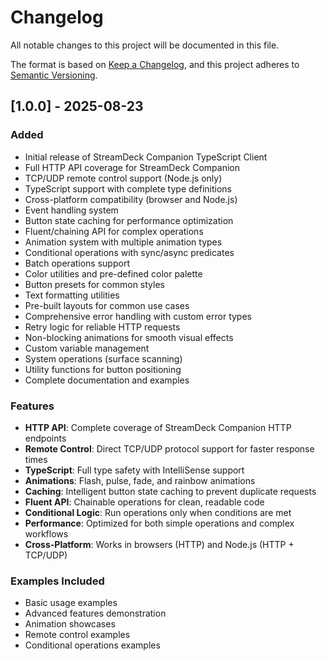 # Changelog

All notable changes to this project will be documented in this file.

The format is based on [Keep a Changelog](https://keepachangelog.com/en/1.0.0/),
and this project adheres to [Semantic Versioning](https://semver.org/spec/v2.0.0.html).

## [1.0.0] - 2025-08-23

### Added
- Initial release of StreamDeck Companion TypeScript Client
- Full HTTP API coverage for StreamDeck Companion
- TCP/UDP remote control support (Node.js only)
- TypeScript support with complete type definitions
- Cross-platform compatibility (browser and Node.js)
- Event handling system
- Button state caching for performance optimization
- Fluent/chaining API for complex operations
- Animation system with multiple animation types
- Conditional operations with sync/async predicates
- Batch operations support
- Color utilities and pre-defined color palette
- Button presets for common styles
- Text formatting utilities
- Pre-built layouts for common use cases
- Comprehensive error handling with custom error types
- Retry logic for reliable HTTP requests
- Non-blocking animations for smooth visual effects
- Custom variable management
- System operations (surface scanning)
- Utility functions for button positioning
- Complete documentation and examples

### Features
- **HTTP API**: Complete coverage of StreamDeck Companion HTTP endpoints
- **Remote Control**: Direct TCP/UDP protocol support for faster response times
- **TypeScript**: Full type safety with IntelliSense support
- **Animations**: Flash, pulse, fade, and rainbow animations
- **Caching**: Intelligent button state caching to prevent duplicate requests
- **Fluent API**: Chainable operations for clean, readable code
- **Conditional Logic**: Run operations only when conditions are met
- **Performance**: Optimized for both simple operations and complex workflows
- **Cross-Platform**: Works in browsers (HTTP) and Node.js (HTTP + TCP/UDP)

### Examples Included
- Basic usage examples
- Advanced features demonstration
- Animation showcases
- Remote control examples
- Conditional operations examples
